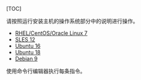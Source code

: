 [TOC]

请按照运行安装主机的操作系统部分中的说明进行操作。

- [RHEL/CentOS/Oracle Linux 7]($ITAS-RHEL-CentOS-OracleLinux7)
- [SLES 12]($ITAS-SLES12)
- [Ubuntu 16]($ITAS-Ubuntu16)
- [Ubuntu 18]($ITAS-Ubuntu18)
- [Debian 9]($ITAS-Debian9)

使用命令行编辑器执行每条指令。

